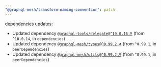 ```yaml
---
"@graphql-mesh/transform-naming-convention": patch
---
```

dependencies updates:
  - Updated dependency [`@graphql-tools/delegate@^10.0.16` ↗︎](https://www.npmjs.com/package/@graphql-tools/delegate/v/10.0.16) (from `^10.0.14`, in `dependencies`)
  - Updated dependency [`@graphql-mesh/types@^0.99.2` ↗︎](https://www.npmjs.com/package/@graphql-mesh/types/v/0.99.2) (from `^0.99.1`, in `peerDependencies`)
  - Updated dependency [`@graphql-mesh/utils@^0.99.2` ↗︎](https://www.npmjs.com/package/@graphql-mesh/utils/v/0.99.2) (from `^0.99.1`, in `peerDependencies`)
